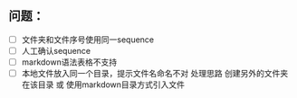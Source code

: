 ## 问题：

- [ ] 文件夹和文件序号使用同一sequence
- [ ] 人工确认sequence
- [ ] markdown语法表格不支持
- [ ] 本地文件放入同一个目录，提示文件名命名不对
      处理思路  创建另外的文件夹在该目录  或  使用markdown目录方式引入文件
